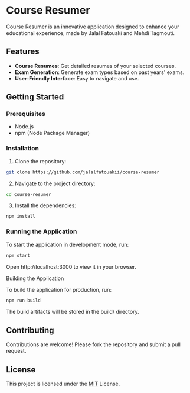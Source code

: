 # Course Resumer

Course Resumer is an innovative application designed to enhance your educational experience, made by Jalal Fatouaki and Mehdi Tagmouti.

## Features

- **Course Resumes**: Get detailed resumes of your selected courses.
- **Exam Generation**: Generate exam types based on past years' exams.
- **User-Friendly Interface**: Easy to navigate and use.

## Getting Started

### Prerequisites

- Node.js
- npm (Node Package Manager)

### Installation

1. Clone the repository:
```bash
git clone https://github.com/jalalfatouakii/course-resumer
   ```

2. Navigate to the project directory:
```bash
cd course-resumer
   ```

3. Install the dependencies:
```bash
npm install
   ```

### Running the Application

To start the application in development mode, run:
```bash
npm start
   ```

Open http://localhost:3000 to view it in your browser.

Building the Application

To build the application for production, run:
```bash
npm run build
   ```

The build artifacts will be stored in the build/ directory.

## Contributing

Contributions are welcome! Please fork the repository and submit a pull request.

## License

This project is licensed under the [MIT](LICENSE) License.